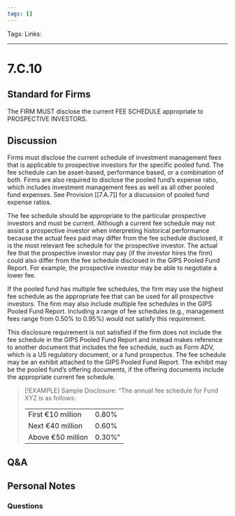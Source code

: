 ```yaml
---
tags: []
---
```

Tags:
Links: 
___
# 7.C.10
## Standard for Firms
The FIRM MUST disclose the current FEE SCHEDULE appropriate to PROSPECTIVE INVESTORS.
## Discussion
Firms must disclose the current schedule of investment management fees that is applicable to prospective investors for the specific pooled fund. The fee schedule can be asset-based, performance based, or a combination of both. Firms are also required to disclose the pooled fund’s expense ratio, which includes investment management fees as well as all other pooled fund expenses. See Provision [[7.A.7]] for a discussion of pooled fund expense ratios.

The fee schedule should be appropriate to the particular prospective investors and must be current. Although a current fee schedule may not assist a prospective investor when interpreting historical performance because the actual fees paid may differ from the fee schedule disclosed, it is the most relevant fee schedule for the prospective investor. The actual fee that the prospective investor may pay (if the investor hires the firm) could also differ from the fee schedule disclosed in the GIPS Pooled Fund Report. For example, the prospective investor may be able to negotiate a lower fee.

If the pooled fund has multiple fee schedules, the firm may use the highest fee schedule as the appropriate fee that can be used for all prospective investors. The firm may also include multiple fee schedules in the GIPS Pooled Fund Report. Including a range of fee schedules (e.g., management fees range from 0.50% to 0.95%) would not satisfy this requirement.

This disclosure requirement is not satisfied if the firm does not include the fee schedule in the GIPS Pooled Fund Report and instead makes reference to another document that includes the fee schedule, such as Form ADV, which is a US regulatory document, or a fund prospectus. The fee schedule may be an exhibit attached to the GIPS Pooled Fund Report. The exhibit may be the pooled fund’s offering documents, if the offering documents include the appropriate current fee schedule.

> [!EXAMPLE] Sample Disclosure:
> “The annual fee schedule for Fund XYZ is as follows:
> 
> |   |   |
> |---|---|
> |First €10 million|0.80%|
> |Next €40 million|0.60%|
> |Above €50 million|0.30%”|

## Q&A

## Personal Notes

### Questions